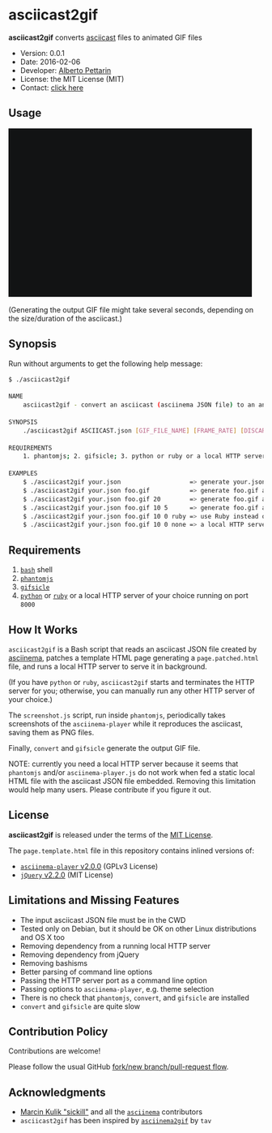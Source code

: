 # asciicast2gif 

**asciicast2gif** converts [asciicast](https://github.com/asciinema/asciinema/blob/master/doc/asciicast-v1.md) files to animated GIF files 

* Version: 0.0.1
* Date: 2016-02-06
* Developer: [Alberto Pettarin](http://www.albertopettarin.it/)
* License: the MIT License (MIT)
* Contact: [click here](http://www.albertopettarin.it/contact.html)

## Usage

![Usage asciicast GIF](gifs/usage.gif)

(Generating the output GIF file might take several seconds,
depending on the size/duration of the asciicast.)

## Synopsis

Run without arguments to get the following help message:

```bash
$ ./asciicast2gif 

NAME
    asciicast2gif - convert an asciicast (asciinema JSON file) to an animated GIF file

SYNOPSIS
    ./asciicast2gif ASCIICAST.json [GIF_FILE_NAME] [FRAME_RATE] [DISCARD_FRAMES] [py2|py3|ruby|none]

REQUIREMENTS
    1. phantomjs; 2. gifsicle; 3. python or ruby or a local HTTP server running on port 8000

EXAMPLES
    $ ./asciicast2gif your.json                   => generate your.json.gif at 10 fps
    $ ./asciicast2gif your.json foo.gif           => generate foo.gif at 10 fps
    $ ./asciicast2gif your.json foo.gif 20        => generate foo.gif at 20 fps
    $ ./asciicast2gif your.json foo.gif 10 5      => generate foo.gif at 10 fps discarding the last 5 screenshots
    $ ./asciicast2gif your.json foo.gif 10 0 ruby => use Ruby instead of Python 2 to start a local HTTP server
    $ ./asciicast2gif your.json foo.gif 10 0 none => a local HTTP server is already running on port 8000
```

## Requirements

1. [``bash``](https://www.gnu.org/software/bash/) shell
2. [``phantomjs``](http://phantomjs.org/)
4. [``gifsicle``](https://github.com/kohler/gifsicle)
5. [``python``](https://www.python.org/) or [``ruby``](https://www.ruby-lang.org/)
   or a local HTTP server of your choice running on port ``8000``

## How It Works

``asciicast2gif`` is a Bash script that reads an asciicast JSON file
created by [asciinema](https://asciinema.org/),
patches a template HTML page generating a ``page.patched.html`` file,
and runs a local HTTP server to serve it in background.

(If you have ``python`` or ``ruby``,
``asciicast2gif`` starts and terminates the HTTP server for you;
otherwise, you can manually run any other HTTP server of your choice.)

The ``screenshot.js`` script, run inside ``phantomjs``,
periodically takes screenshots of the ``asciinema-player``
while it reproduces the asciicast,
saving them as PNG files.

Finally, ``convert`` and ``gifsicle`` generate the output GIF file.

NOTE: currently you need a local HTTP server because it seems that
``phantomjs`` and/or ``asciinema-player.js`` do not work
when fed a static local HTML file with the asciicast JSON file embedded.
Removing this limitation would help many users.
Please contribute if you figure it out.

## License

**asciicast2gif** is released under the terms of the [MIT License](LICENSE).

The ``page.template.html`` file in this repository contains inlined versions of:

* [``asciinema-player`` v2.0.0](https://github.com/asciinema/asciinema-player) (GPLv3 License)
* [``jQuery`` v2.2.0](https://jquery.com/) (MIT License)

## Limitations and Missing Features 

* The input asciicast JSON file must be in the CWD
* Tested only on Debian, but it should be OK on other Linux distributions and OS X too
* Removing dependency from a running local HTTP server
* Removing dependency from jQuery
* Removing bashisms
* Better parsing of command line options
* Passing the HTTP server port as a command line option
* Passing options to ``asciinema-player``, e.g. theme selection
* There is no check that ``phantomjs``, ``convert``, and ``gifsicle`` are installed
* ``convert`` and ``gifsicle`` are quite slow

## Contribution Policy

Contributions are welcome!

Please follow the usual GitHub
[fork/new branch/pull-request flow](https://guides.github.com/activities/contributing-to-open-source/).

## Acknowledgments 

* [Marcin Kulik "sickill"](https://asciinema.org/~sickill) and all the [``asciinema``](https://asciinema.org/) contributors
* ``asciicast2gif`` has been inspired by [``asciinema2gif``](https://github.com/tav/asciinema2gif) by ``tav``



